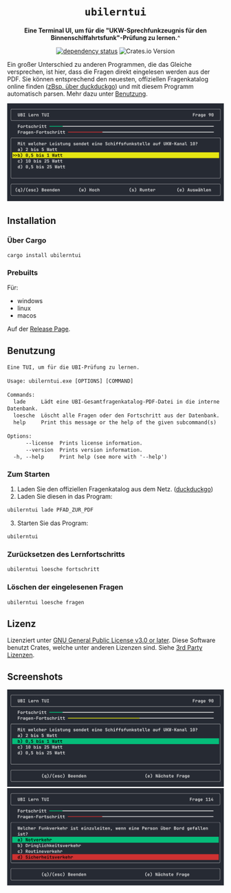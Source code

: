<div align="center">

# `ubilerntui`

**Eine Terminal UI, um für die "UKW-Sprechfunkzeugnis für den Binnenschiffahrtsfunk"-Prüfung zu lernen.**^

[![dependency status](https://deps.rs/repo/github/WyvernIXTL/ubilerntui/status.svg)](https://deps.rs/repo/github/WyvernIXTL/ubilerntui)
![Crates.io Version](https://img.shields.io/crates/v/ubilerntui)

</div>

Ein großer Unterschied zu anderen Programmen, die das Gleiche versprechen, ist hier, dass die Fragen direkt eingelesen werden aus der PDF.
Sie können entsprechend den neuesten, offiziellen Fragenkatalog online finden ([zBsp. über duckduckgo](https://duckduckgo.com/?q=%2BUBI+Fragenkatalog+WSV+site%3Awsv.de+filetype%3Apdf&t=ffab&ia=web)) und mit diesem Programm automatisch parsen. Mehr dazu unter [Benutzung](#benutzung).

![Selektor](./images/selector.png "Auswählen der Antwort")


## Installation
### Über Cargo
```
cargo install ubilerntui
```

### Prebuilts
Für:
- windows
- linux
- macos

Auf der [Release Page](https://github.com/WyvernIXTL/ubilerntui/releases).


## Benutzung
```
Eine TUI, um für die UBI-Prüfung zu lernen.

Usage: ubilerntui.exe [OPTIONS] [COMMAND]

Commands:
  lade     Lädt eine UBI-Gesamtfragenkatalog-PDF-Datei in die interne Datenbank.
  loesche  Löscht alle Fragen oder den Fortschritt aus der Datenbank.
  help     Print this message or the help of the given subcommand(s)

Options:
      --license  Prints license information.
      --version  Prints version information.
  -h, --help     Print help (see more with '--help')
```

### Zum Starten
1. Laden Sie den offiziellen Fragenkatalog aus dem Netz. ([duckduckgo](https://duckduckgo.com/?q=%2BUBI+Fragenkatalog+WSV+site%3Awsv.de+filetype%3Apdf&t=ffab&ia=web))
2. Laden Sie diesen in das Program:
```bash
ubilerntui lade PFAD_ZUR_PDF
```
3. Starten Sie das Program:
```bash
ubilerntui
```

### Zurücksetzen des Lernfortschritts
```bash
ubilerntui loesche fortschritt
```

### Löschen der eingelesenen Fragen
```bash
ubilerntui loesche fragen
```

## Lizenz

Lizenziert unter [GNU General Public License v3.0 or later](./LICENSE.txt).
Diese Software benutzt Crates, welche unter anderen Lizenzen sind. Siehe [3rd Party Lizenzen](./LICENSE-3RD-PARTY.html).


## Screenshots
![Richtige Antwort](./images/right-answer.png "Richtige Antwort ausgewählt")
![Falsche Antwort](./images/wrong-answer.png "Falsche Antwort ausgewählt")

